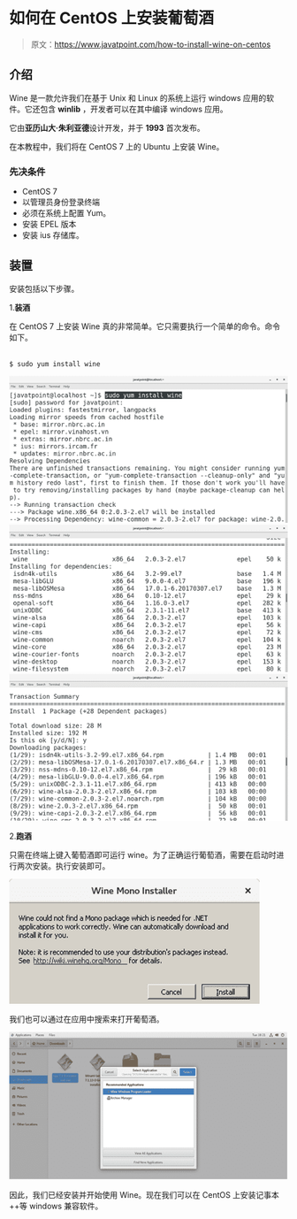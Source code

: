 # 如何在 CentOS 上安装葡萄酒

> 原文：<https://www.javatpoint.com/how-to-install-wine-on-centos>

## 介绍

Wine 是一款允许我们在基于 Unix 和 Linux 的系统上运行 windows 应用的软件。它还包含 **winlib** ，开发者可以在其中编译 windows 应用。

它由**亚历山大·朱利亚德**设计开发，并于 **1993** 首次发布。

在本教程中，我们将在 CentOS 7 上的 Ubuntu 上安装 Wine。

### 先决条件

*   CentOS 7
*   以管理员身份登录终端
*   必须在系统上配置 Yum。
*   安装 EPEL 版本
*   安装 ius 存储库。

## 装置

安装包括以下步骤。

1.**装酒**

在 CentOS 7 上安装 Wine 真的非常简单。它只需要执行一个简单的命令。命令如下。

```

$ sudo yum install wine 

```

![How to Install Wine on CentOS](img/bf679ca7d96de6072647a264b3c8a453.png) ![How to Install Wine on CentOS 1](img/d655eb1240442b6d9ea16725590517a0.png) ![How to Install Wine on CentOS 2](img/ccbbe4caff2c54d352f958552cc3efec.png)

2.**跑酒**

只需在终端上键入葡萄酒即可运行 wine。为了正确运行葡萄酒，需要在启动时进行两次安装。执行安装即可。

![How to Install Wine on CentOS 3](img/905b77546854dbe07ae39f6c5f94f40f.png)

我们也可以通过在应用中搜索来打开葡萄酒。

![How to Install Wine on CentOS 4](img/d04ef47aca6f1322441cda76930f6a0f.png)

因此，我们已经安装并开始使用 Wine。现在我们可以在 CentOS 上安装记事本++等 windows 兼容软件。